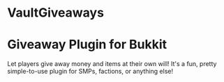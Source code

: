 # VaultGiveaways
# Giveaway Plugin for Bukkit

Let players give away money and items at their own will!
It's a fun, pretty simple-to-use plugin for SMPs, factions, or anything else!
